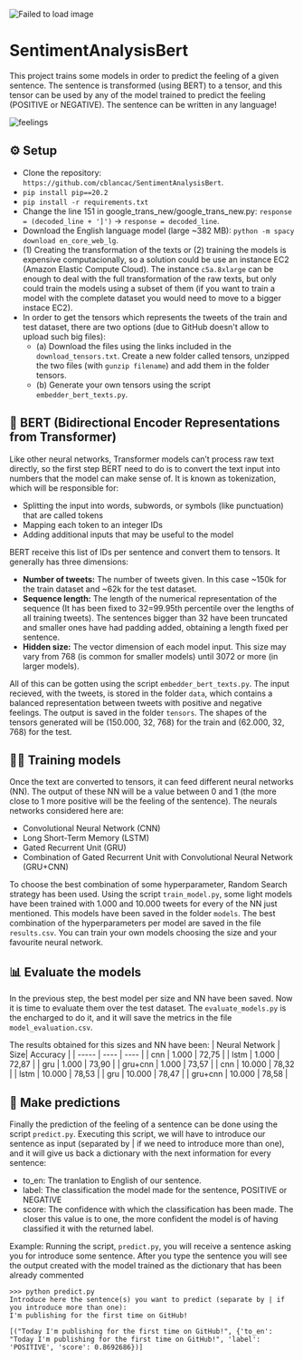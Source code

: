 ![Failed to load image](https://user-images.githubusercontent.com/105242658/168151092-221a7d19-449e-40f5-8800-b68c2aad54a9.jpeg)

# SentimentAnalysisBert

This project trains some models in order to predict the feeling of a given sentence. The sentence is transformed (using BERT) to a tensor, and this tensor can be used by any of the model trained to predict the feeling (POSITIVE or NEGATIVE). The sentence can be written in any language!

![feelings](https://user-images.githubusercontent.com/105242658/169574722-5248f37e-fe35-4564-ad39-4cc78511fccd.png)


## :gear: Setup
- Clone the repository: `https://github.com/cblancac/SentimentAnalysisBert`.
- `pip install pip==20.2`
- `pip install -r requirements.txt`
- Change the line 151 in google_trans_new/google_trans_new.py: 
  `response = (decoded_line + ']')` -> `response = decoded_line`.
- Download the English language model (large ~382 MB): `python -m spacy download en_core_web_lg`.
- (1) Creating the transformation of the texts or (2) training the models is expensive computacionally, so a solution could be use an instance EC2 (Amazon Elastic Compute Cloud). The instance `c5a.8xlarge` can be enough to deal with the full transformation of the raw texts, but only could train the models using a subset of them (if you want to train a model with the complete dataset you would need to move to a bigger instace EC2).
- In order to get the tensors which represents the tweets of the train and test dataset, there are two options (due to GitHub doesn't allow to upload such big files):
    - (a) Download the files using the links included in the `download_tensors.txt`. Create a new folder called tensors, unzipped the two files (with `gunzip filename`) and add them in the folder tensors.
    - (b) Generate your own tensors using the script `embedder_bert_texts.py`.
    
    
## :brain: BERT (Bidirectional Encoder Representations from Transformer)

Like other neural networks, Transformer models can’t process raw text directly, so the first step BERT need to do is to convert the text input into numbers that the model can make sense of. It is known as tokenization, which will be responsible for:
- Splitting the input into words, subwords, or symbols (like punctuation) that are called tokens
- Mapping each token to an integer IDs
- Adding additional inputs that may be useful to the model

BERT receive this list of IDs per sentence and convert them to tensors. It generally has three dimensions:

- **Number of tweets:** The number of tweets given. In this case ~150k for the train dataset and ~62k for the test dataset.
- **Sequence length:** The length of the numerical representation of the sequence (It has been fixed to 32=99.95th percentile over the lengths of all training tweets). The sentences bigger than 32 have been truncated and smaller ones have had padding added, obtaining a length fixed per sentence. 
- **Hidden size:** The vector dimension of each model input. This size may vary from 768 (is common for smaller models) until 3072 or more (in larger models).

All of this can be gotten using the script `embedder_bert_texts.py`. The input recieved, with the tweets, is stored in the folder `data`, which contains a balanced representation between tweets with positive and negative feelings. The output is saved in the folder `tensors`. The shapes of the tensors generated will be (150.000, 32, 768) for the train and (62.000, 32, 768) for the test. 


## 	:weight_lifting_man: Training models

Once the text are converted to tensors, it can feed different neural networks (NN). The output of these NN will be a value between 0 and 1 (the more close to 1 more positive will be the feeling of the sentence). The neurals networks considered here are:
- Convolutional Neural Network (CNN)
- Long Short-Term Memory (LSTM)
- Gated Recurrent Unit (GRU)
- Combination of Gated Recurrent Unit with Convolutional Neural Network (GRU+CNN)

To choose the best combination of some hyperparameter, Random Search strategy has been used. Using the script `train_model.py`, some light models have been trained with 1.000 and 10.000 tweets for every of the NN just mentioned. This models have been saved in the folder `models`. The best combination of the hyperparameters per model are saved in the file `results.csv`. You can train your own models choosing the size and your favourite neural network. 

## :bar_chart: Evaluate the models

In the previous step, the best model per size and NN have been saved. Now it is time to evaluate them over the test dataset. The `evaluate_models.py` is the encharged to do it, and it will save the metrics in the file `model_evaluation.csv`.

The results obtained for this sizes and NN have been:
| Neural Network | Size| Accuracy |
| ----- | ---- | ---- |
| cnn | 1.000 | 72,75 |
| lstm | 1.000 | 72,87 |
| gru | 1.000 | 73,90 |
| gru+cnn | 1.000 | 73,57 |
| cnn | 10.000 | 78,32 |
| lstm | 10.000 | 78,53 |
| gru | 10.000 | 78,47 |
| gru+cnn | 10.000 | 78,58 |

## :tada: Make predictions

Finally the prediction of the feeling of a sentence can be done using the script `predict.py`. Executing this script, we will have to introduce our sentence as input (separated by | if we need to introduce more than one), and it will give us back a dictionary with the next information for every sentence:
- to_en: The tranlation to English of our sentence.
- label: The classification the model made for the sentence, POSITIVE or NEGATIVE
- score: The confidence with which the classification has been made. The closer this value is to one, the more confident the model is of having classified it with the returned label.

Example:
    Running the script, `predict.py`, you will receive a sentence asking you for introduce some sentence. After you type the sentence you will see the output created with the model trained as the dictionary that has been already commented
    

    
```
>>> python predict.py
Introduce here the sentence(s) you want to predict (separate by | if you introduce more than one):
I'm publishing for the first time on GitHub!

[("Today I'm publishing for the first time on GitHub!", {'to_en': "Today I'm publishing for the first time on GitHub!", 'label': 'POSITIVE', 'score': 0.8692686})]
```

    

    


